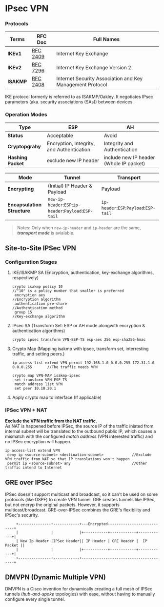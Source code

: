 # IPsec VPN

### Protocols
Terms | RFC Doc | Full Names |
------|---------|------------|
**IKEv1** | [RFC 2409](https://datatracker.ietf.org/doc/html/rfc2409) | Internet Key Exchange |
**IKEv2** | [RFC 7296](https://datatracker.ietf.org/doc/html/rfc7296) | Internet Key Exchange Version 2 |
**ISAKMP**| [RFC 2408](https://datatracker.ietf.org/doc/html/rfc2408) | Internet Security Association and Key Management Protocol |

IKE protocol formerly is referred to as ISAKMP/Oakley. It negotiates IPsec parameters (aka. security associations (SAs)) between devices.  
 
### Operation Modes
Type               | ESP | AH |
-------------------|-----|----|
**Status**         | Acceptable | Avoid |
**Cryptopgrahy**   | Encryption, Integrity, and Authentication | Integrity and Authentication |
**Hashing Packet** | exclude new IP header | include new IP header (Whole IP packet) |

Mode | Tunnel | Transport |
-----|--------|-----------|
**Encrypting** | (Initial) IP Header & Payload | Payload |
**Encapsulation Structure** | `new-ip-header`:`ESP`:`ip-header`:`Payload`:`ESP-tail` | `ip-header`:`ESP`:`Payload`:`ESP-tail` |

> Notes: Only when `new-ip-header` and `ip-header` are the same, ***transport mode*** is avialable.

## Site-to-Site IPSec VPN
### Configuration Stages
1. IKE/ISAKMP SA (Encryption, authentication, key-exchange algorithms, respectively)
   ```
   crypto isakmp policy 10                                         //"10" is a policy number that smaller is preferred
    encryption aes                                                 //Encryption algorithm
    authentication pre-share                                       //Authentication method
    group 15                                                       //Key-exchange algorithm
   ```
2. IPsec SA (Transform Set: ESP or AH mode alongwith encryption & authentication algorithms)
   ```
   crypto ipsec transform VPN-ESP-TS esp-aes 256 esp-sha256-hmac
   ```
3. Crypto Map (Mapping isakmp with ipsec, transform set, interresting traffic, and setting peers.)
   ```
   ip access-list extend VPN permit 192.168.1.0 0.0.0.255 172.31.1.0 0.0.0.255       //The traffic needs VPN
   
   crypto map VPN-MAP isakmp-ipsec
    set transform VPN-ESP-TS
    match address list VPN
    set peer 10.10.20.1
   ```
4. Apply crypto map to interface (If applicable)
### IPSec VPN + NAT
**Exclude the VPN traffic from the NAT traffic.**  
As NAT is happened before IPSec, the source IP of the traffic iniated from internal subnet will be translated to the outbound public IP, which causes a mismatch with the configured _match address_ (VPN interested traffic) and no IPSec encryption will happen. 
```
ip access-list extend VPN
 deny ip <source-subnet> <destination-subnet>             //Exclude VPN traffic from NAT so that IP translations won't happen
 permit ip <source-subnet> any                            //Other traffic intend to Internet
```

## GRE over IPSec
IPSec doesn't support multicast and broadcast, so it can't be used on some protocols (like OSPF) to create VPN tunnel.
GRE creates tunnels like IPSec, but not encryp the original packets. However, it supports multicast/broadcast.
GRE-over-IPSec combines the GRE's flexibility and IPSec's security.
```
     +---------------+------------+---Encrypted---------------------------+
     |               |            |+-----------+------------+------------+|
     | New Ip Header |IPSec Header|| IP Header | GRE Header |  IP Packet ||
     |               |            |+-----------+------------+------------+|
     +---------------+------------+---------------------------------------+
```
## DMVPN (Dynamic Multiple VPN)
DMVPN is a Cisco invention for dynamically creating a full mesh of IPSec tunnels (_hub-and-spoke_ topologies) with ease, without having to manually configure every single tunnel.
